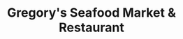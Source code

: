 ---
title: "Gregory's Seafood Market & Restaurant"
url: /manchester/gregorys-seafood-market-und-restaurant/
shop: Fisch
---
